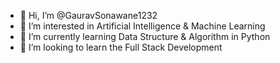 - 👋 Hi, I’m @GauravSonawane1232
- 👀 I’m interested in Artificial Intelligence & Machine Learning
- 🌱 I’m currently learning Data Structure & Algorithm in Python
- 💞️ I’m looking to learn the Full Stack Development

<!---
GauravSonawane1232/GauravSonawane1232 is a ✨ special ✨ repository because its `README.md` (this file) appears on your GitHub profile.
You can click the Preview link to take a look at your changes.
--->
